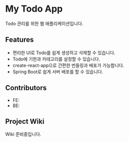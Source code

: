 # My Todo App
  Todo 관리를 위한 웹 애플리케이션입니다.

## Features
  - 편리한 UI로 Todo를 쉽게 생성하고 삭제할 수 있습니다.
  - Todo에 기한과 카테고리를 설정할 수 있습니다.
  - create-react-app으로 간편한 번들링과 배포가 가능합니다.
  - Spring Boot로 쉽게 서버 배포를 할 수 있습니다.

## Contributors
  - FE:
  - BE:

## Project Wiki
  Wiki 준비중입니다.
